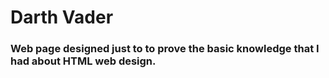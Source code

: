 # Darth Vader
### Web page designed just to to prove the basic knowledge that I had about HTML web design.
